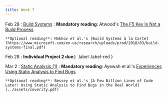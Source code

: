 ```yaml
---
title: Week 7
---
```


Feb 28
: [Build Systems](../assets/build-systems-lecture.pdf)
  : **Mandatory reading**: Atwood's [The F5 Key Is Not a Build Process](https://blog.codinghorror.com/the-f5-key-is-not-a-build-process/)

    **Optional reading**: Mokhov et al.'s [Build Systems à la Carte](https://www.microsoft.com/en-us/research/uploads/prod/2018/03/build-systems-final.pdf)

Feb 28
 : **Individual Project 2 due**{: .label .label-red } 

Mar 2
: [Static Analysis (1)](#)
  : **Mandatory reading**: Ayewah et al.'s [Experiences Using Static Analysis to Find Bugs](../assets/findbugs.pdf)

    **Optional reading**: Bessey et al.'s [A Few Billion Lines of Code Later: Using Static Analysis to Find Bugs in the Real World](../assets/coverity.pdf) 

